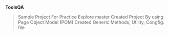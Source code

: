 **ToolsQA**
> Sample Project For Practice 
> Explore master 
> Created Project By using Page Object Model (POM)
> Created Generic Methods, Utility, Congfig. file
